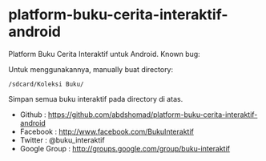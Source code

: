 platform-buku-cerita-interaktif-android
=======================================

Platform Buku Cerita Interaktif untuk Android.
Known bug: 

Untuk menggunakannya, manually buat directory: 

    /sdcard/Koleksi Buku/

Simpan semua buku interaktif pada directory di atas. 

* Github       : https://github.com/abdshomad/platform-buku-cerita-interaktif-android
* Facebook     : http://www.facebook.com/BukuInteraktif
* Twitter      : @buku_interaktif
* Google Group : http://groups.google.com/group/buku-interaktif 
